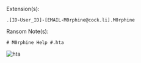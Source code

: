 Extension(s): 
```
.[ID-User_ID]-[EMAIL-M0rphine@cock.li].M0rphine
```
Ransom Note(s): 
```
# M0rphine Help #.hta
```
![hta](https://github.com/user-attachments/assets/5a7c8c0c-664a-4e54-8add-32fdacad42bc)
